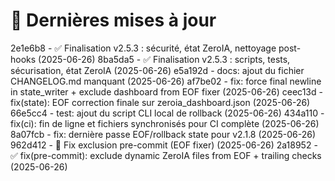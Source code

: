 # 🔄 Dernières mises à jour
2e1e6b8 - ✅ Finalisation v2.5.3 : sécurité, état ZeroIA, nettoyage post-hooks (2025-06-26)
8ba5da5 - ✅ Finalisation v2.5.3 : scripts, tests, sécurisation, état ZeroIA (2025-06-26)
e5a192d - docs: ajout du fichier CHANGELOG.md manquant (2025-06-26)
af7be02 - fix: force final newline in state_writer + exclude dashboard from EOF fixer (2025-06-26)
ceec13d - fix(state): EOF correction finale sur zeroia_dashboard.json (2025-06-26)
66e5cc4 - test: ajout du script CLI local de rollback (2025-06-26)
434a110 - fix(ci): fin de ligne et fichiers synchronisés pour CI complète (2025-06-26)
8a07fcb - fix: dernière passe EOF/rollback state pour v2.1.8 (2025-06-26)
962d412 - 🔧 Fix exclusion pre-commit (EOF fixer) (2025-06-26)
2a18952 - ✅ fix(pre-commit): exclude dynamic ZeroIA files from EOF + trailing checks (2025-06-26)
